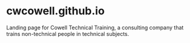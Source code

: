 # cwcowell.github.io
Landing page for Cowell Technical Training, a consulting company that trains non-technical people in technical subjects.
